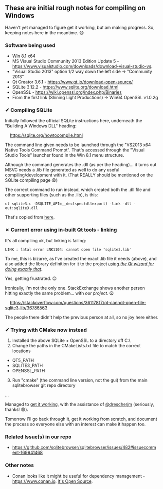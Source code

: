 ## These are initial rough notes for compiling on Windows

Haven't yet managed to figure get it working, but am making progress.  So, keeping notes here in the meantime. :smile:

### Software being used

* Win 8.1 x64
* MS Visual Studio Community 2013 Edition Update 5 - https://www.visualstudio.com/downloads/download-visual-studio-vs.
 * "Visual Studio 2013" option 1/2 way down the left side → "Community 2013"
* Qt Creator 3.6.1 - https://www.qt.io/download-open-source/
* SQLite 3.12.2 - https://www.sqlite.org/download.html
* OpenSSL - https://wiki.openssl.org/index.php/Binaries
 * From the first link (Shining Light Productions) → Win64 OpenSSL v1.0.2g

### ✔ Compiling SQLite

Initially followed the official SQLite instructions here, underneath the "Building A Windows DLL" heading:

&nbsp; &nbsp; https://sqlite.org/howtocompile.html

The command line given needs to be launched through the "VS2013 x64 Native Tools Command Prompt".  That's accessed through the "Visual Studio Tools" launcher found in the Win 8.1 menu structure.

Although the command generates the .dll (as per the heading)... it turns out MSVC needs a .lib file generated as well to do any useful compiling/development with it.  (That REALLY should be mentioned on the SQLite compiling page :frowning:)

The correct command to run instead, which created both the .dll file and other supporting files (such as the .lib), is this:

    cl sqlite3.c -DSQLITE_API=__declspec(dllexport) -link -dll -out:sqlite3.dll

That's copied from [here](http://protyposis.net/blog/compiling-sqlite-as-dll-with-msvc/).

### ✗ Current error using in-built Qt tools - linking

It's all compiling ok, but linking is failing:

    LINK : fatal error LNK1104: cannot open file 'sqlite3.lib'

To me, this is bizarre, as I've created the exact .lib file it needs (above), and also added the library definition for it to the project _[using the Qt wizard for doing exactly that](https://doc.qt.io/qtcreator/creator-project-qmake-libraries.html#example-of-adding-internal-libraries)_.

Yes, getting frustrated. :wink:

Ironically, I'm not the only one.  StackExchange shows another person hitting exactly the same problem... with *our project*. :frowning: 

&nbsp; &nbsp; https://stackoverflow.com/questions/36117817/qt-cannot-open-file-sqlite3-lib/36786563

The people there didn't help the previous person at all, so no joy here either.

### ✔ Trying with CMake now instead

1. Installed the above SQLite + OpenSSL to a directory off C:\
2. Change the paths in the CMakeLists.txt file to match the correct locations
 * QT5_PATH
 * SQLITE3_PATH
 * OPENSSL_PATH
3. Run "cmake" (the command line version, not the gui) from the main sqlitebrowser git repo directory

...

Managed to [get it working](https://github.com/sqlitebrowser/sqlitebrowser/issues/482#issuecomment-215229614), with the assistance of [@drescherjm](https://github.com/drescherjm) (seriously, thanks! :smile:).

Tomorrow I'll go back through it, get it working from scratch, and document the process so everyone else with an interest can make it happen too.

### Related Issue(s) in our repo

* https://github.com/sqlitebrowser/sqlitebrowser/issues/482#issuecomment-169941468

### Other notes

* Conan looks like it might be useful for dependency management - https://www.conan.io.  [It's Open Source](https://github.com/conan-io/conan).